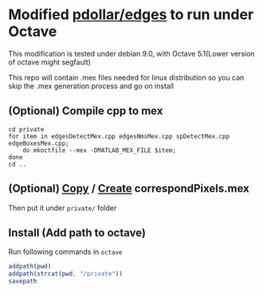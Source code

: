 # Modified [pdollar/edges](https://github.com/pdollar/edges) to run under Octave

This modification is tested under debian 9.0, with Octave 5.1(Lower version of octave might segfault)

This repo will contain .mex files needed for linux distribution so you can skip the .mex generation process and go on install

## (Optional) Compile cpp to mex
```
cd private
for item in edgesDetectMex.cpp edgesNmsMex.cpp spDetectMex.cpp edgeBoxesMex.cpp;
    do mkoctfile --mex -DMATLAB_MEX_FILE $item;
done
cd ..
```

## (Optional) [Copy](https://github.com/ardiya/BSR_bench_octave/blob/master/benchmarks/correspondPixels.mex) / [Create](https://github.com/ardiya/BSR_bench_octave) correspondPixels.mex
Then put it under `private/` folder

## Install (Add path to octave)
Run following commands in `octave`
```octave
addpath(pwd)
addpath(strcat(pwd, "/private"))
savepath
```
